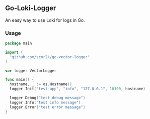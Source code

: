 ## Go-Loki-Logger

An easy way to use Loki for logs in Go.

### Usage

```go
package main

import (
  "github.com/scor2k/go-vector-logger"
)

var logger VectorLogger

func main() {
  hostname, _ := os.Hostname()
  logger.Init("test-app", "info", "127.0.0.1", 10100, hostname)

  logger.Debug("test debug message")
  logger.Info("test info message")
  logger.Error("test error message")
}
```
